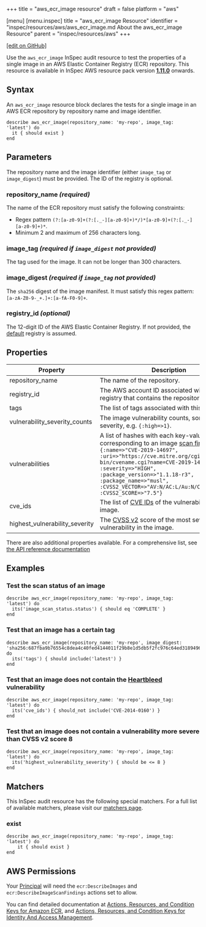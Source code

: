 +++
title = "aws_ecr_image resource"
draft = false
platform = "aws"

[menu]
  [menu.inspec]
    title = "aws_ecr_image Resource"
    identifier = "inspec/resources/aws/aws_ecr_image.md About the aws_ecr_image Resource"
    parent = "inspec/resources/aws"
+++

[\[edit on GitHub\]](https://github.com/inspec/inspec/blob/master/www/content/inspec/resources/aws_ecr_image.md)

Use the `aws_ecr_image` InSpec audit resource to test the properties of a single image in an AWS Elastic Container Registry (ECR) repository.
This resource is available in InSpec AWS resource pack version **[1.11.0](https://github.com/inspec/inspec-aws/releases/tag/v1.11.0)** onwards.

## Syntax

An `aws_ecr_image` resource block declares the tests for a single image in an AWS ECR repository by repository name and image identifier.

    describe aws_ecr_image(repository_name: 'my-repo', image_tag: 'latest') do
      it { should exist }
    end

## Parameters

The repository name and the image identifier (either `image_tag` or `image_digest`) must be provided. The ID of the registry is optional.

### repository_name _(required)_

The name of the ECR repository must satisfy the following constraints:

- Regex pattern `(?:[a-z0-9]+(?:[._-][a-z0-9]+)*/)*[a-z0-9]+(?:[._-][a-z0-9]+)*`.
- Minimum 2 and maximum of 256 characters long.

### image_tag _(required if `image_digest` not provided)_

The tag used for the image. It can not be longer than 300 characters.

### image_digest _(required if `image_tag` not provided)_

The `sha256` digest of the image manifest. It must satisfy this regex pattern: `[a-zA-Z0-9-_+.]+:[a-fA-F0-9]+`.

### registry_id _(optional)_

The 12-digit ID of the AWS Elastic Container Registry. If not provided, the [default](https://docs.aws.amazon.com/AmazonECR/latest/APIReference/API_DescribeRepositories.html) registry is assumed.

## Properties

| Property                       | Description                                                                                                                                                                                                                                                                                                                                                                                                                  |
| ------------------------------ | ---------------------------------------------------------------------------------------------------------------------------------------------------------------------------------------------------------------------------------------------------------------------------------------------------------------------------------------------------------------------------------------------------------------------------- |
| repository_name                | The name of the repository.                                                                                                                                                                                                                                                                                                                                                                                                  |
| registry_id                    | The AWS account ID associated with the registry that contains the repository.                                                                                                                                                                                                                                                                                                                                                |
| tags                           | The list of tags associated with this image.                                                                                                                                                                                                                                                                                                                                                                                 |
| vulnerability_severity_counts  | The image vulnerability counts, sorted by severity, e.g. `{:high=>1}`.                                                                                                                                                                                                                                                                                                                                                       |
| vulnerabilities                | A list of hashes with each key-value pair corresponding to an image [scan findings](https://docs.aws.amazon.com/AmazonECR/latest/APIReference/API_ImageScanFinding.html). E.g. `{:name=>"CVE-2019-14697", :uri=>"https://cve.mitre.org/cgi-bin/cvename.cgi?name=CVE-2019-14697", :severity=>"HIGH", :package_version=>"1.1.18-r3", :package_name=>"musl", :CVSS2_VECTOR=>"AV:N/AC:L/Au:N/C:P/I:P/A:P", :CVSS2_SCORE=>"7.5"}` |
| cve_ids                        | The list of [CVE IDs](https://cve.mitre.org/cve/identifiers/) of the vulnerabilities in the image.                                                                                                                                                                                                                                                                                                                           |
| highest_vulnerability_severity | The [CVSS v2](https://www.first.org/cvss/v2/guide) score of the most severe vulnerability in the image.                                                                                                                                                                                                                                                                                                                      |

There are also additional properties available. For a comprehensive list, see [the API reference documentation](https://docs.aws.amazon.com/AmazonECR/latest/APIReference/API_ImageDetail.html)

## Examples

### Test the scan status of an image

    describe aws_ecr_image(repository_name: 'my-repo', image_tag: 'latest') do
      its('image_scan_status.status') { should eq 'COMPLETE' }
    end

### Test that an image has a certain tag

    describe aws_ecr_image(repository_name: 'my-repo', image_digest: 'sha256:687fba9b76554c8dea4c40fed4144011f29b8e1d5db5f2fc976c64ed31894967') do
      its('tags') { should include('latest') }
    end

### Test that an image does not contain the [Heartbleed](https://heartbleed.com/) vulnerability

    describe aws_ecr_image(repository_name: 'my-repo', image_tag: 'latest') do
      its('cve_ids') { should_not include('CVE-2014-0160') }
    end

### Test that an image does not contain a vulnerability more severe than CVSS v2 score 8

    describe aws_ecr_image(repository_name: 'my-repo', image_tag: 'latest') do
      its('highest_vulnerability_severity') { should be <= 8 }
    end

## Matchers

This InSpec audit resource has the following special matchers. For a full list of available matchers, please visit our [matchers page](/inspec/matchers/).

### exist

    describe aws_ecr_image(repository_name: 'my-repo', image_tag: 'latest') do
        it { should exist }
    end

## AWS Permissions

Your [Principal](https://docs.aws.amazon.com/IAM/latest/UserGuide/intro-structure.html#intro-structure-principal)
will need the `ecr:DescribeImages` and `ecr:DescribeImageScanFindings` actions set to allow.

You can find detailed documentation at
[Actions, Resources, and Condition Keys for Amazon ECR](https://docs.aws.amazon.com/AmazonECR/latest/APIReference/API_Operations.html),
and [Actions, Resources, and Condition Keys for Identity And Access Management](https://docs.aws.amazon.com/IAM/latest/UserGuide/list_identityandaccessmanagement.html).
